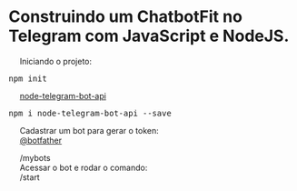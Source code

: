 <h1 align="lef">Construindo um ChatbotFit no Telegram com JavaScript e NodeJS.</h1>

<p align="left">
    &nbsp;&nbsp;&nbsp;&nbsp;&nbsp;Iniciando o projeto:
</p>

<pre>npm init</pre>

<p align="left">
    &nbsp;&nbsp;&nbsp;&nbsp;&nbsp;<a href="https://www.npmjs.com/package/node-telegram-bot-api">node-telegram-bot-api</a>
</P>

<pre>npm i node-telegram-bot-api --save</pre>

<p align="left">
    &nbsp;&nbsp;&nbsp;&nbsp;&nbsp;Cadastrar um bot para gerar o token: <br />
    &nbsp;&nbsp;&nbsp;&nbsp;&nbsp;<a href="https://telegram.me/botfather">@botfather</a>
</p>

<p align="left">
    &nbsp;&nbsp;&nbsp;&nbsp;&nbsp;/mybots<br />
    &nbsp;&nbsp;&nbsp;&nbsp;&nbsp;Acessar o bot e rodar o comando: <br />
    &nbsp;&nbsp;&nbsp;&nbsp;&nbsp;/start
</p>